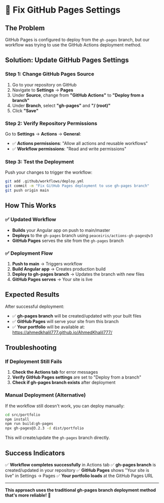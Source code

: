 # 🔧 Fix GitHub Pages Settings

## The Problem
GitHub Pages is configured to deploy from the `gh-pages` branch, but our workflow was trying to use the GitHub Actions deployment method.

## Solution: Update GitHub Pages Settings

### Step 1: Change GitHub Pages Source

1. Go to your repository on GitHub
2. Navigate to **Settings** → **Pages**
3. Under **Source**, change from **"GitHub Actions"** to **"Deploy from a branch"**
4. Under **Branch**, select **"gh-pages"** and **"/ (root)"**
5. Click **"Save"**

### Step 2: Verify Repository Permissions

Go to **Settings** → **Actions** → **General**:
- ✅ **Actions permissions**: "Allow all actions and reusable workflows"
- ✅ **Workflow permissions**: "Read and write permissions"

### Step 3: Test the Deployment

Push your changes to trigger the workflow:

```bash
git add .github/workflows/deploy.yml
git commit -m "Fix GitHub Pages deployment to use gh-pages branch"
git push origin main
```

## How This Works

### ✅ **Updated Workflow**
- **Builds** your Angular app on push to main/master
- **Deploys** to the `gh-pages` branch using `peaceiris/actions-gh-pages@v3`
- **GitHub Pages** serves the site from the `gh-pages` branch

### ✅ **Deployment Flow**
1. **Push to main** → Triggers workflow
2. **Build Angular app** → Creates production build
3. **Deploy to gh-pages branch** → Updates the branch with new files
4. **GitHub Pages serves** → Your site is live

## Expected Results

After successful deployment:
- ✅ **gh-pages branch** will be created/updated with your built files
- ✅ **GitHub Pages** will serve your site from this branch
- ✅ **Your portfolio** will be available at: https://ahmedkhalil777.github.io/AhmedKhalil777/

## Troubleshooting

### If Deployment Still Fails

1. **Check the Actions tab** for error messages
2. **Verify GitHub Pages settings** are set to "Deploy from a branch"
3. **Check if gh-pages branch exists** after deployment

### Manual Deployment (Alternative)

If the workflow still doesn't work, you can deploy manually:

```bash
cd src/portfolio
npm install
npm run build:gh-pages
npx gh-pages@3.2.3 -d dist/portfolio
```

This will create/update the `gh-pages` branch directly.

## Success Indicators

✅ **Workflow completes successfully** in Actions tab
✅ **gh-pages branch** is created/updated in your repository
✅ **GitHub Pages** shows "Your site is live" in Settings → Pages
✅ **Your portfolio loads** at the GitHub Pages URL

---

**This approach uses the traditional gh-pages branch deployment method that's more reliable!** 🚀
